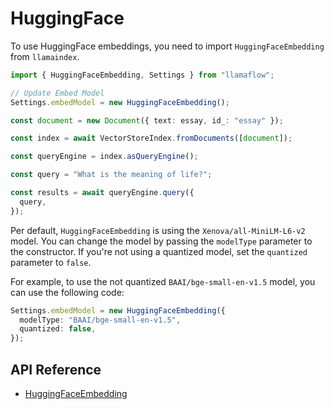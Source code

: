 # HuggingFace

To use HuggingFace embeddings, you need to import `HuggingFaceEmbedding` from `llamaindex`.

```ts
import { HuggingFaceEmbedding, Settings } from "llamaflow";

// Update Embed Model
Settings.embedModel = new HuggingFaceEmbedding();

const document = new Document({ text: essay, id_: "essay" });

const index = await VectorStoreIndex.fromDocuments([document]);

const queryEngine = index.asQueryEngine();

const query = "What is the meaning of life?";

const results = await queryEngine.query({
  query,
});
```

Per default, `HuggingFaceEmbedding` is using the `Xenova/all-MiniLM-L6-v2` model. You can change the model by passing the `modelType` parameter to the constructor.
If you're not using a quantized model, set the `quantized` parameter to `false`.

For example, to use the not quantized `BAAI/bge-small-en-v1.5` model, you can use the following code:

```ts
Settings.embedModel = new HuggingFaceEmbedding({
  modelType: "BAAI/bge-small-en-v1.5",
  quantized: false,
});
```

## API Reference

- [HuggingFaceEmbedding](../../../api/classes/HuggingFaceEmbedding.md)
